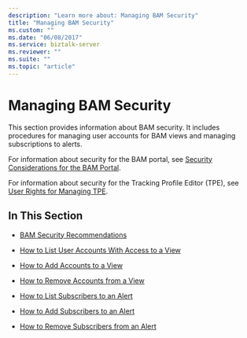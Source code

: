 ```yaml
---
description: "Learn more about: Managing BAM Security"
title: "Managing BAM Security"
ms.custom: ""
ms.date: "06/08/2017"
ms.service: biztalk-server
ms.reviewer: ""
ms.suite: ""
ms.topic: "article"
---
```

# Managing BAM Security
This section provides information about BAM security. It includes procedures for managing user accounts for BAM views and managing subscriptions to alerts.  
  
 For information about security for the BAM portal, see [Security Considerations for the BAM Portal](../core/security-considerations-for-the-bam-portal.md).  
  
 For information about security for the Tracking Profile Editor (TPE), see [User Rights for Managing TPE](../core/user-rights-for-managing-tpe.md).  
  
## In This Section  
  
-   [BAM Security Recommendations](../core/bam-security-recommendations.md)  
  
-   [How to List User Accounts With Access to a View](../core/how-to-list-user-accounts-with-access-to-a-view.md)  
  
-   [How to Add Accounts to a View](../core/how-to-add-accounts-to-a-view.md)  
  
-   [How to Remove Accounts from a View](../core/how-to-remove-accounts-from-a-view.md)  
  
-   [How to List Subscribers to an Alert](../core/how-to-list-subscribers-to-an-alert.md)  
  
-   [How to Add Subscribers to an Alert](../core/how-to-add-subscribers-to-an-alert.md)  
  
-   [How to Remove Subscribers from an Alert](../core/how-to-remove-subscribers-from-an-alert.md)
